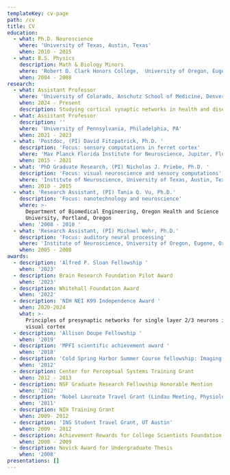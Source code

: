 ```yaml
---
templateKey: cv-page
path: /cv
title: CV
education:
  - what: Ph.D. Neuroscience
    where: 'University of Texas, Austin, Texas'
    when: 2010 - 2015
  - what: B.S. Physics
    description: Math & Biology Minors
    where: 'Robert D. Clark Honors College,  University of Oregon, Eugene, Oregon'
    when: 2004 - 2008
research:
  - what: Assistant Professor
    where: 'University of Colorado, Anschutz School of Medicine, Denver, Colorado'
    when: 2024 - Present
    description: Studying cortical synaptic networks in health and disease
  - what: Assistant Professor
    description: ''
    where: 'University of Pennsylvania, Philadelphia, PA'
    when: 2021 - 2023
  - what: 'Postdoc, (PI) David Fitzpatrick, Ph.D. '
    description: 'Focus: sensory computations in ferret cortex'
    where: 'Max Planck Florida Institute for Neuroscience, Jupiter, Florida'
    when: 2015 - 2021
  - what: 'PhD Graduate Research, (PI) Nicholas J. Priebe, Ph.D. '
    description: 'Focus: visual neuroscience and sensory computations'
    where: 'Institute of Neuroscience, University of Texas, Austin, Texas'
    when: 2010 - 2015
  - what: 'Research Assistant, (PI) Tania Q. Vu, Ph.D.'
    description: 'Focus: nanotechnology and neuroscience'
    where: >-
      Department of Biomedical Engineering, Oregon Health and Science
      University, Portland, Oregon
    when: '2008 - 2010 '
  - what: 'Research Assistant, (PI) Michael Wehr, Ph.D.'
    description: 'Focus: auditory neural processing'
    where: 'Institute of Neuroscience, University of Oregon, Eugene, Oregon'
    when: 2005 - 2008
awards:
  - description: 'Alfred P. Sloan Fellowship '
    when: '2023'
  - description: Brain Research Foundation Pilot Award
    when: '2023'
  - description: Whitehall Foundation Award
    when: '2022'
  - description: 'NIH NEI K99 Independence Award '
    when: 2020-2024
    what: >-
      Principles of presynaptic networks for single layer 2/3 neurons in ferret
      visual cortex
  - description: 'Allison Doupe Fellowship '
    when: '2019'
  - description: 'MPFI scientific achievement award '
    when: '2018'
  - description: 'Cold Spring Harbor Summer Course fellowship: Imaging Techniques'
    when: '2012'
  - description: Center for Perceptual Systems Training Grant
    when: 2012 - 2013
  - description: NSF Graduate Research Fellowship Honorable Mention
    when: '2012'
  - description: 'Nobel Laureate Travel Grant (Lindau Meeting, Physiology and Medicine)'
    when: '2011'
  - description: NIH Training Grant
    when: 2009- 2012
  - description: 'INS Student Travel Grant, UT Austin'
    when: 2009 - 2012
  - description: Achievement Rewards for College Scientists Foundation recipient
    when: 2008 - 2009
  - description: Novick Award for Undergraduate Thesis
    when: '2008'
presentations: []
---
```

